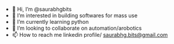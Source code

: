 - 👋 Hi, I’m @saurabhgbits
- 👀 I’m interested in building softwares for mass use
- 🌱 I’m currently learning python
- 💞️ I’m looking to collaborate on automation/arobotics
- 📫 How to reach me linkedin profile/ saurabhg.bits@gmail.com

<!---
saurabhgbits/saurabhgbits is a ✨ special ✨ repository because its `README.md` (this file) appears on your GitHub profile.
You can click the Preview link to take a look at your changes.
--->
